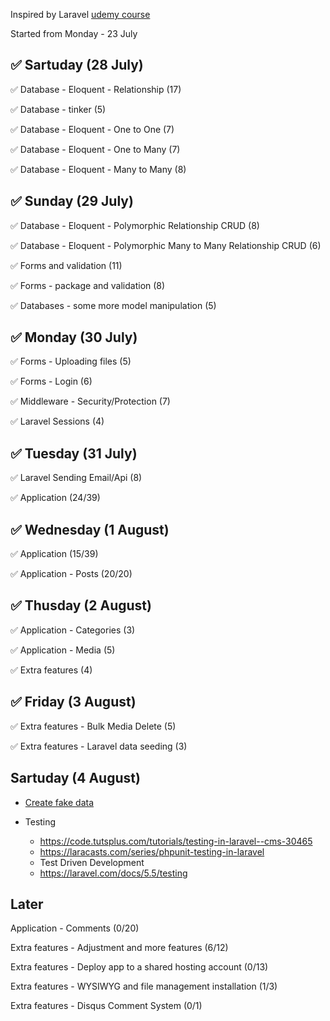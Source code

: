 Inspired by Laravel [udemy course](https://www.udemy.com/php-with-laravel-for-beginners-become-a-master-in-laravel/learn/v4/t/lecture/4872796?start=0)

Started from Monday - 23 July

## ✅ Sartuday (28 July)

✅ Database - Eloquent - Relationship (17)  

✅ Database - tinker (5)

✅ Database - Eloquent -  One to One (7)

✅ Database - Eloquent -  One to Many (7)

✅ Database - Eloquent -  Many to Many (8)

## ✅ Sunday (29 July)

✅  Database - Eloquent -  Polymorphic Relationship CRUD (8)

✅  Database - Eloquent -  Polymorphic Many to Many Relationship CRUD (6)

✅  Forms and validation (11)

✅ Forms - package and validation (8)

✅ Databases - some more model manipulation  (5)

## ✅ Monday (30 July)

✅ Forms - Uploading files (5)

✅ Forms - Login (6)

✅ Middleware - Security/Protection (7)

✅ Laravel Sessions (4)

## ✅  Tuesday (31 July)

✅ Laravel Sending Email/Api (8)

✅ Application (24/39) 

## ✅ Wednesday (1 August)

✅  Application (15/39) 

✅  Application - Posts (20/20) 

## ✅  Thusday (2 August)

✅   Application - Categories (3)

✅  Application - Media (5)

✅  Extra features (4)

## ✅  Friday (3 August)

✅  Extra features - Bulk Media Delete (5)

✅  Extra features - Laravel data seeding (3)

## Sartuday (4 August)

* [Create fake data](https://kollox.com/news.php?read=generating-fake-users-in-laravel-5.5)

* Testing

  * https://code.tutsplus.com/tutorials/testing-in-laravel--cms-30465
  * https://laracasts.com/series/phpunit-testing-in-laravel 
  * Test Driven Development
  * https://laravel.com/docs/5.5/testing

  

## Later

Application - Comments (0/20)

Extra features - Adjustment and more features (6/12)

Extra features - Deploy app to a shared hosting account (0/13)

Extra features - WYSIWYG and file management installation (1/3)

Extra features - Disqus Comment System (0/1)

